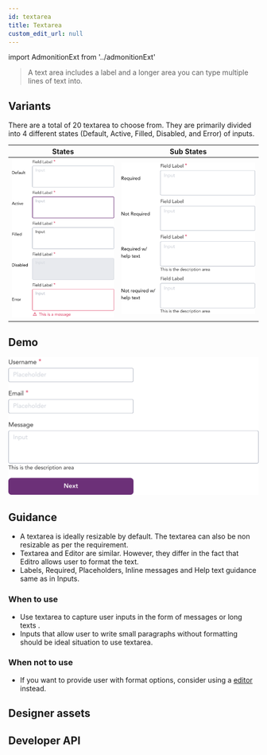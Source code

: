 ```yaml
---
id: textarea
title: Textarea
custom_edit_url: null
---
```


import AdmonitionExt from '../admonitionExt'

> A text area includes a label and a longer area you can type multiple lines of text into.


## Variants

There are a total of 20 textarea to choose from. They are primarily divided into 4 different states (Default, Active, Filled, Disabled, and Error) of inputs.

| States | Sub States|
| ---    | ---       |
| ![Textarea State](img/textarea-state.svg) | ![Textarea Substate](img/textarea-sub-state.svg) |


## Demo

![Textarea demo](img/textarea-demo.svg)


## Guidance

* A textarea is ideally resizable by default. The textarea can also be non resizable as per the requirement.
* Textarea and Editor are similar. However, they differ in the fact that Editro allows user to format the text. 
* Labels, Required, Placeholders, Inline messages and Help text guidance same as in Inputs.

### When to use

* Use textarea to capture user inputs in the form of messages or long texts  .
* Inputs that allow user to write small paragraphs without formatting should be ideal situation to use textarea.

### When not to use

* If you want to provide user with format options, consider using a [editor](editor.md) instead.


## Designer assets

<AdmonitionExt type="figma" url="https://www.figma.com/file/kzLxtqv6YGL0wotiqzgEo4/GEL-UI-Doc?node-id=696%3A97740" />


## Developer API

<AdmonitionExt type="vue" url="https://primefaces.org/primevue/inputnumber" />